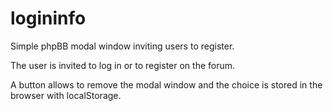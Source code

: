 # logininfo
Simple phpBB modal window inviting users to register.

The user is invited to log in or to register on the forum.


A button allows to remove the modal window and the choice is stored in the browser with localStorage.
